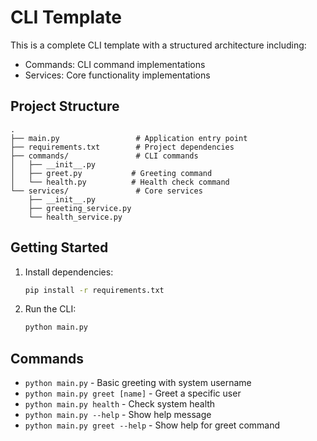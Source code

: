 # CLI Template

This is a complete CLI template with a structured architecture including:

- Commands: CLI command implementations
- Services: Core functionality implementations

## Project Structure

```
.
├── main.py                 # Application entry point
├── requirements.txt        # Project dependencies
├── commands/               # CLI commands
│   ├── __init__.py
│   ├── greet.py           # Greeting command
│   └── health.py          # Health check command
└── services/               # Core services
    ├── __init__.py
    ├── greeting_service.py
    └── health_service.py
```

## Getting Started

1. Install dependencies:
   ```bash
   pip install -r requirements.txt
   ```

2. Run the CLI:
   ```bash
   python main.py
   ```

## Commands

- `python main.py` - Basic greeting with system username
- `python main.py greet [name]` - Greet a specific user
- `python main.py health` - Check system health
- `python main.py --help` - Show help message
- `python main.py greet --help` - Show help for greet command